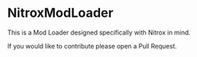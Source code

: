 # NitroxModLoader
This is a Mod Loader designed specifically with Nitrox in mind.

If you would like to contribute please open a Pull Request.
